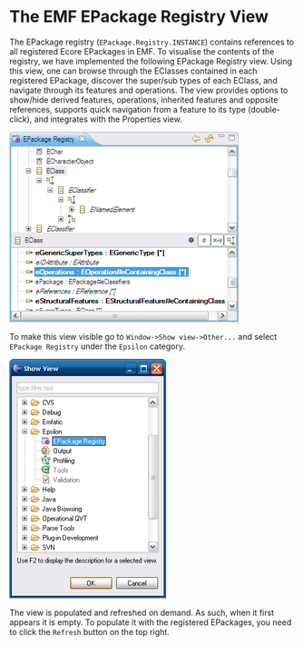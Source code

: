 # The EMF EPackage Registry View
 
The EPackage registry (`EPackage.Registry.INSTANCE`) contains references to all registered Ecore EPackages in EMF. To visualise the contents of the registry, we have implemented the following EPackage Registry view. Using this view, one can browse through the EClasses contained in each registered EPackage, discover the super/sub types of each EClass, and navigate through its features and operations. The view provides options to show/hide derived features, operations, inherited features and opposite references, supports quick navigation from a feature to its type (double-click), and integrates with the Properties view.

![](epackageregistry.png)

To make this view visible go to `Window->Show view->Other...` and select `EPackage Registry` under the `Epsilon` category.

![](showview.png)

The view is populated and refreshed on demand. As such, when it first appears it is empty. To populate it with the registered EPackages, you need to click the `Refresh` button on the top right.